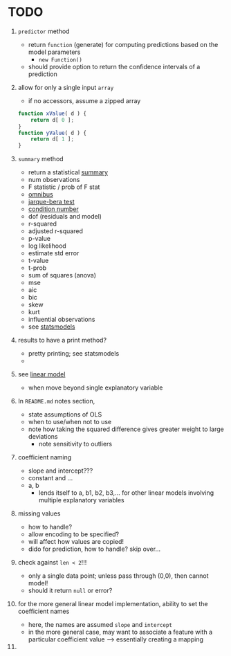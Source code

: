 TODO
====

1. `predictor` method
	-	return `function` (generate) for computing predictions based on the model parameters
		-	`new Function()`
	-	should provide option to return the confidence intervals of a prediction
2. allow for only a single input `array`
	-	if no accessors, assume a zipped array

	``` javascript
	function xValue( d ) {
		return d[ 0 ];
	}
	function yValue( d ) {
		return d[ 1 ];
	}
	```

3. `summary` method
	-	return a statistical [summary](http://www.r-tutor.com/elementary-statistics/simple-linear-regression/significance-test-linear-regression)
	-	num observations
	-	F statistic / prob of F stat
	-	[omnibus](http://en.wikipedia.org/wiki/Omnibus_test)
	-	[jarque-bera test](http://en.wikipedia.org/wiki/Jarque%E2%80%93Bera_test)
	-	[condition number](http://en.wikipedia.org/wiki/Condition_number)
	-	dof (residuals and model)
	-	r-squared
	-	adjusted r-squared
	-	p-value
	-	log likelihood
	-	estimate std error
	-	t-value
	-	t-prob
	-	sum of squares (anova)
	-	mse
	- 	aic
	-	bic
	-	skew
	-	kurt
	-	influential observations
	-	see [statsmodels](http://statsmodels.sourceforge.net/devel/examples/notebooks/generated/ols.html)
4. results to have a print method?
	-	pretty printing; see statsmodels
	-	
5. see [linear model](http://www.mathworks.com/help/stats/linearmodel.fit.html)
	-	when move beyond single explanatory variable
6. In `README.md` notes section,
	-	state assumptions of OLS
	-	when to use/when not to use
	-	note how taking the squared difference gives greater weight to large deviations
		-	note sensitivity to outliers
7. coefficient naming
	-	slope and intercept???
	-	constant and ...
	-	a, b
		-	lends itself to a, b1, b2, b3,... for other linear models involving multiple explanatory variables
8. missing values
	-	how to handle?
	-	allow encoding to be specified?
	-	will affect how values are copied!
	-	dido for prediction, how to handle? skip over...
9. check against `len < 2`!!!
	-	only a single data point; unless pass through (0,0), then cannot model!
	-	should it return `null` or error?
10. for the more general linear model implementation, ability to set the coefficient names
	-	here, the names are assumed `slope` and `intercept`
	-	in the more general case, may want to associate a feature with a particular coefficient value --> essentially creating a mapping
11. 
